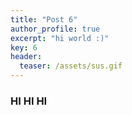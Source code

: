 ```yaml
---
title: "Post 6"
author_profile: true
excerpt: "hi world :)"
key: 6
header:
  teaser: /assets/sus.gif
---
```


### HI HI HI